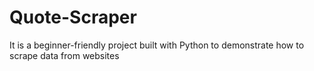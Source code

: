 # Quote-Scraper
It is a beginner-friendly project built with Python to demonstrate how to scrape data from websites
